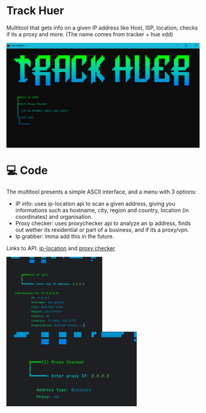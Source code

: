 # Track Huer
Multitool that gets info on a given IP address like Host, ISP, location, checks if its a proxy and more. (The name comes from tracker + hue xdd)

<img align="middle" src="media/trackhuer1.png" width="600" />

# 💻 Code
The multitool presents a simple ASCII interface, and a menu with 3 options:

- IP info: uses ip-location api to scan a given address, giving you informations such as hostname, city, region and country, location (in coordinates) and organisation.
- Proxy checker: uses proxychecker api to analyze an ip address, finds out wether its residential or part of a business, and if its a proxy/vpn.
- Ip grabber: imma add this in the future. 

Links to API: [ip-location](https://api.iplocation.net/) and [proxy checker](https://proxycheck.io/)

<img align="left" src="media/trackhuer3.png" width="250" />
<img align="left" src="media/trackhuer4.png" width="340" />
